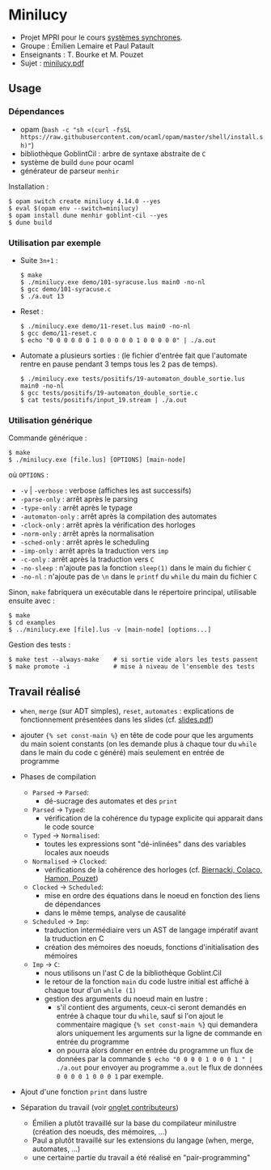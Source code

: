 # Minilucy

- Projet MPRI pour le cours [systèmes synchrones](https://www.di.ens.fr/~pouzet/cours/synchrone/).
- Groupe : Émilien Lemaire et Paul Patault
- Enseignants : T. Bourke et M. Pouzet
- Sujet : [minilucy.pdf](./pdf/minilucy.pdf)

## Usage

### Dépendances

- opam (`bash -c "sh <(curl -fsSL https://raw.githubusercontent.com/ocaml/opam/master/shell/install.sh)"`)
- bibliothèque GoblintCil : arbre de syntaxe abstraite de `C`
- système de build `dune` pour ocaml
- générateur de parseur `menhir`

Installation :
```
$ opam switch create minilucy 4.14.0 --yes
$ eval $(opam env --switch=minilucy)
$ opam install dune menhir goblint-cil --yes
$ dune build
```

### Utilisation par exemple

- Suite `3n+1` :
  ```
  $ make
  $ ./minilucy.exe demo/101-syracuse.lus main0 -no-nl
  $ gcc demo/101-syracuse.c
  $ ./a.out 13
  ```

- Reset :
  ```
  $ ./minilucy.exe demo/11-reset.lus main0 -no-nl
  $ gcc demo/11-reset.c
  $ echo "0 0 0 0 0 0 1 0 0 0 0 0 1 0 0 0 0 0" | ./a.out
  ```

- Automate a plusieurs sorties : (le fichier d'entrée fait que l'automate rentre en pause pendant 3 temps tous les 2 pas de temps).
  ```
  $ ./minilucy.exe tests/positifs/19-automaton_double_sortie.lus main0 -no-nl
  $ gcc tests/positifs/19-automaton_double_sortie.c
  $ cat tests/positifs/input_19.stream | ./a.out
  ```

### Utilisation générique

Commande générique :
```
$ make
$ ./minilucy.exe [file.lus] [OPTIONS] [main-node]
```
où `OPTIONS` :
- `-v` | `-verbose` : verbose (affiches les ast successifs)
- `-parse-only` : arrêt après le parsing
- `-type-only` : arrêt après le typage
- `-automaton-only` : arrêt après la compilation des automates
- `-clock-only` : arrêt après la vérification des horloges
- `-norm-only` : arrêt après la normalisation
- `-sched-only` : arrêt après le scheduling
- `-imp-only` : arrêt après la traduction vers `imp`
- `-c-only` : arrêt après la traduction vers `C`
- `-no-sleep` : n'ajoute pas la fonction `sleep(1)` dans le main du fichier `C`
- `-no-nl` : n'ajoute pas de `\n` dans le `printf` du `while` du main du fichier `C`

Sinon, `make` fabriquera un exécutable dans le répertoire principal, utilisable ensuite avec :
```
$ make
$ cd examples
$ ../minilucy.exe [file].lus -v [main-node] [options...]
```

Gestion des tests :
```
$ make test --always-make    # si sortie vide alors les tests passent
$ make promote -i            # mise à niveau de l'ensemble des tests
```

## Travail réalisé

- `when`, `merge` (sur ADT simples), `reset`, `automates` : explications de fonctionnement présentées dans les slides (cf. [slides.pdf](./tex/slides.pdf))

- ajouter `{% set const-main %}` en tête de code pour que les arguments du main soient constants
  (on les demande plus à chaque tour du `while` dans le main du code c généré) mais seulement en
  entrée de programme

- Phases de compilation
  + `Parsed` -> `Parsed`:
    - dé-sucrage des automates et des `print`
  + `Parsed` -> `Typed`:
    - vérification de la cohérence du typage explicite qui apparait dans le code source
  + `Typed` -> `Normalised`:
    - toutes les expressions sont "dé-inlinées" dans des variables locales aux noeuds
  + `Normalised` -> `Clocked`:
    - vérifications de la cohérence des horloges (cf. [Biernacki, Colaco, Hamon, Pouzet](https://www.di.ens.fr/~pouzet/bib/lctes08a.pdf))
  + `Clocked` -> `Scheduled`:
    - mise en ordre des équations dans le noeud en fonction des liens de dépendances
    - dans le même temps, analyse de causalité
  + `Scheduled` -> `Imp`:
    - traduction intermédiaire vers un AST de langage impératif avant la truduction en C
    - création des mémoires des noeuds, fonctions d'initialisation des mémoires
  + `Imp` -> `C`:
    - nous utilisons un l'ast C de la bibliothèque Goblint.Cil
    - le retour de la fonction `main` du code lustre initial est affiché à chaque tour d'un `while (1)`
    - gestion des arguments du noeud main en lustre :
      + s'il contient des arguments, ceux-ci seront demandés en entrée à chaque tour du `while`,
        sauf si l'on ajout le commentaire magique `{% set const-main %}` qui demandera alors uniquement
        les arguments sur la ligne de commande en entrée du programme
      + on pourra alors donner en entrée du programme un flux de données par
        la commande `$ echo "0 0 0 0 1 0 0 0 1 " | ./a.out` pour envoyer au programme
        `a.out` le flux de données `0 0 0 0 1 0 0 0 1` par exemple.

- Ajout d'une fonction `print` dans lustre

- Séparation du travail (voir [onglet contributeurs](https://github.com/paulpatault/minilucy/graphs/contributors))
  + Émilien a plutôt travaillé sur la base du compilateur minilustre (création des noeuds, des mémoires, ...)
  + Paul a plutôt travaillé sur les extensions du langage (when, merge, automates, ...)
  + une certaine partie du travail a été réalisé en "pair-programming"
